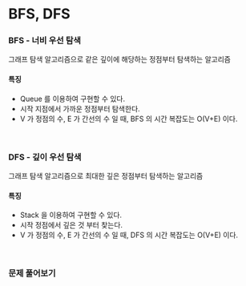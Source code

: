 # BFS, DFS

### BFS - 너비 우선 탐색

그래프 탐색 알고리즘으로 같은 깊이에 해당하는 정점부터 탐색하는 알고리즘

#### 특징

- Queue 를 이용하여 구현할 수 있다.
- 시작 지점에서 가까운 정점부터 탐색한다.
- V 가 정점의 수, E 가 간선의 수 일 때, BFS 의 시간 복잡도는 O(V+E) 이다.

<br>

### DFS - 깊이 우선 탐색

그래프 탐색 알고리즘으로 최대한 깊은 정점부터 탐색하는 알고리즘

#### 특징

- Stack 을 이용하여 구현할 수 있다.
- 시작 정점에서 깊은 것 부터 찾는다.
- V 가 정점의 수, E 가 간선의 수 일 때, DFS 의 시간 복잡도는 O(V+E) 이다.

<br>

### 문제 풀어보기

<br>
